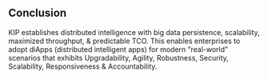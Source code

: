 ## Conclusion

KIP establishes distributed intelligence with big data persistence, scalability, maximized throughput, & predictable TCO. This enables enterprises to adopt diApps (distributed intelligent apps) for modern “real-world” scenarios that exhibits Upgradability, Agility, Robustness, Security, Scalability, Responsiveness & Accountability.